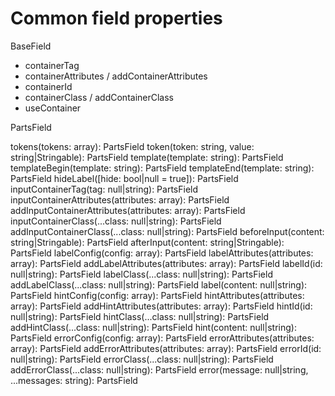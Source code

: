 # Common field properties

BaseField

- containerTag
- containerAttributes / addContainerAttributes
- containerId
- containerClass / addContainerClass
- useContainer

PartsField

tokens(tokens: array): PartsField
token(token: string, value: string|Stringable): PartsField
template(template: string): PartsField
templateBegin(template: string): PartsField
templateEnd(template: string): PartsField
hideLabel([hide: bool|null = true]): PartsField
inputContainerTag(tag: null|string): PartsField
inputContainerAttributes(attributes: array): PartsField
addInputContainerAttributes(attributes: array): PartsField
inputContainerClass(...class: null|string): PartsField
addInputContainerClass(...class: null|string): PartsField
beforeInput(content: string|Stringable): PartsField
afterInput(content: string|Stringable): PartsField
labelConfig(config: array): PartsField
labelAttributes(attributes: array): PartsField
addLabelAttributes(attributes: array): PartsField
labelId(id: null|string): PartsField
labelClass(...class: null|string): PartsField
addLabelClass(...class: null|string): PartsField
label(content: null|string): PartsField
hintConfig(config: array): PartsField
hintAttributes(attributes: array): PartsField
addHintAttributes(attributes: array): PartsField
hintId(id: null|string): PartsField
hintClass(...class: null|string): PartsField
addHintClass(...class: null|string): PartsField
hint(content: null|string): PartsField
errorConfig(config: array): PartsField
errorAttributes(attributes: array): PartsField
addErrorAttributes(attributes: array): PartsField
errorId(id: null|string): PartsField
errorClass(...class: null|string): PartsField
addErrorClass(...class: null|string): PartsField
error(message: null|string, ...messages: string): PartsField
